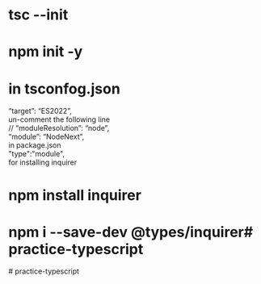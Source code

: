 # tsc --init
# npm init -y

# in tsconfog.json
“target”: “ES2022”,<br/>
 un-comment the following line <br/>
// “moduleResolution”: “node”,<br/>
“module”: “NodeNext”,<br/>
 in package.json <br/>
"type":"module",<br/>
 for installing inquirer <br/>
# npm install inquirer
# npm i --save-dev @types/inquirer#   p r a c t i c e - t y p e s c r i p t  
 #   p r a c t i c e - t y p e s c r i p t  
 